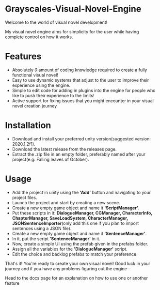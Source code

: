 # Grayscales-Visual-Novel-Engine
Welcome to the world of visual novel development!

My visual novel engine aims for simplicity for the user while having complete control on how it works.

# Features
- Absolutely *0* amount of coding knowledge required to create a fully functional visual novel!
- Easy to use dynamic systems that adjust to the user to improve their experience using the engine.
- Simple to edit code for adding in plugins into the engine for people who like to push their experience to the limits!
- Active support for fixing issues that you might encounter in your visual novel creation journey

# Installation
- Download and install your preferred unity version(suggested version: 2020.1.2f1).
- Download the latest release from the releases page.
- Extract the .zip file in an empty folder, preferably named after your project(e.g: Falling leaves of October).

# Usage
- Add the project in unity using the **'Add'** button and navigating to your project files.
- Launch the project and start by creating a new scene.
- Create a new empty game object and name it **'ScriptManager'**.
- Put these scripts in it: **DialogueManager, CGManager, CharacterInfo, ChapterManager, SaveLoadSystem, CharacterManager, JSONSentenceImporter**(only add this one if you plan to import sentences using a JSON file).
- Create a new empty game object and name it **'SentenceManager'**.
- In it, put the script **'SentenceManager'** in it.
- Now, create a simple UI using the prefab given in the prefabs folder.
- Assign all the variables for the **'DialogueManager'** script.
- Edit the choice and backlog prefabs to match your preference.

That's it! You're ready to create your own visual novel! Good luck in your journey and if you have any problems figuring out the engine--

Head to the docs page for an explanation on how to use one or another feature
